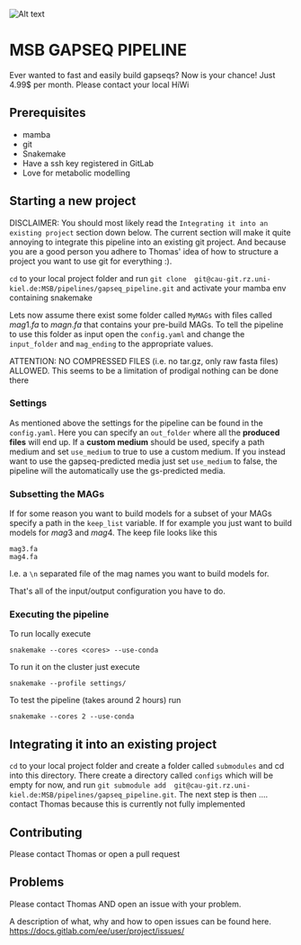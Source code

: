 ![Alt text](https://i.kym-cdn.com/photos/images/newsfeed/000/016/809/rtfm.jpg?1318992465)

# MSB GAPSEQ PIPELINE
Ever wanted to fast and easily build gapseqs? Now is your chance! Just 4.99$ per month. Please contact your local HiWi



## Prerequisites 
* mamba
* git
* Snakemake
* Have a ssh key registered in GitLab
* Love for metabolic modelling 

## Starting a new project
DISCLAIMER: You should most likely read the `Integrating it into an existing project` section down below. The current section will make it quite annoying to integrate this pipeline into an existing git project. And because you are a good person you adhere to Thomas' idea of how to structure a project you want to use git for everything :).


`cd` to your local project folder and run `git clone  git@cau-git.rz.uni-kiel.de:MSB/pipelines/gapseq_pipeline.git` and activate your mamba env containing snakemake

Lets now assume there exist some folder called `MyMAGs` with files called $mag1.fa$ to $magn.fa$ that contains your pre-build MAGs.
To tell the pipeline to use this folder as input open the `config.yaml` and change the `input_folder` and `mag_ending` to the appropriate values. 

ATTENTION: NO COMPRESSED FILES (i.e. no tar.gz, only raw fasta files) ALLOWED. This seems to be a limitation of prodigal nothing can be done there

### Settings 

As mentioned above the settings for the pipeline can be found in the `config.yaml`.
Here you can specify an `out_folder` where all the **produced files** will end up.
If a **custom medium** should be used, specify a path  medium and set `use_medium` to true to use a custom medium.
If you instead want to use the gapseq-predicted media just set `use_medium` to false, the pipeline will the automatically use the gs-predicted media.


### Subsetting the MAGs
If for some reason you want to build models for a subset of your MAGs specify a path in the `keep_list` variable. If for example you just want to build models for $mag3$ and $mag4$. The keep file looks like this
```
mag3.fa
mag4.fa
``` 
I.e. a `\n` separated file of the mag names you want to build models for.

That's all of the input/output configuration you have to do.

### Executing the pipeline 

To run locally execute
```
snakemake --cores <cores> --use-conda
```

To run it on the cluster just execute
```
snakemake --profile settings/
```

To test the pipeline (takes around 2 hours) run
```
snakemake --cores 2 --use-conda
```

## Integrating it into an existing project
`cd` to your local project folder and create a folder called `submodules` and cd into this directory. There create a directory called `configs` which will be empty for now,
and run `git submodule add  git@cau-git.rz.uni-kiel.de:MSB/pipelines/gapseq_pipeline.git`.
The next step is then .... contact Thomas because this is currently not fully implemented



## Contributing 

Please contact Thomas or open a pull request 

## Problems

Please contact Thomas AND open an issue with your problem.

A description of what, why and how to open issues can be found here.
https://docs.gitlab.com/ee/user/project/issues/



